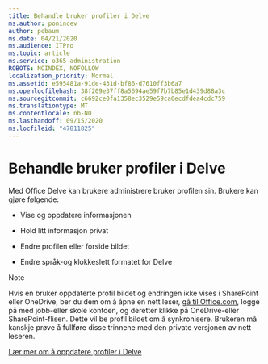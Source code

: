 ```yaml
---
title: Behandle bruker profiler i Delve
ms.author: ponincev
author: pebaum
ms.date: 04/21/2020
ms.audience: ITPro
ms.topic: article
ms.service: o365-administration
ROBOTS: NOINDEX, NOFOLLOW
localization_priority: Normal
ms.assetid: e595481a-91de-431d-bf86-d7610ff3b6a7
ms.openlocfilehash: 38f209e37ff8a5694ae59f7b7b85e1d439d88a3c
ms.sourcegitcommit: c6692ce0fa1358ec3529e59ca0ecdfdea4cdc759
ms.translationtype: MT
ms.contentlocale: nb-NO
ms.lasthandoff: 09/15/2020
ms.locfileid: "47811825"
---
```

# <a name="manage-user-profiles-in-delve"></a>Behandle bruker profiler i Delve

Med Office Delve kan brukere administrere bruker profilen sin. Brukere kan gjøre følgende:
  
- Vise og oppdatere informasjonen
    
- Hold litt informasjon privat
    
- Endre profilen eller forside bildet
    
- Endre språk-og klokkeslett formatet for Delve
    
> [!NOTE]
> Hvis en bruker oppdaterte profil bildet og endringen ikke vises i SharePoint eller OneDrive, ber du dem om å åpne en nett leser, [gå til Office.com](https://www.office.com), logge på med jobb-eller skole kontoen, og deretter klikke på OneDrive-eller SharePoint-flisen. Dette vil be profil bildet om å synkronisere. Brukeren må kanskje prøve å fullføre disse trinnene med den private versjonen av nett leseren. 
  
[Lær mer om å oppdatere profiler i Delve](https://go.microsoft.com/fwlink/?linkid=735070)
  

